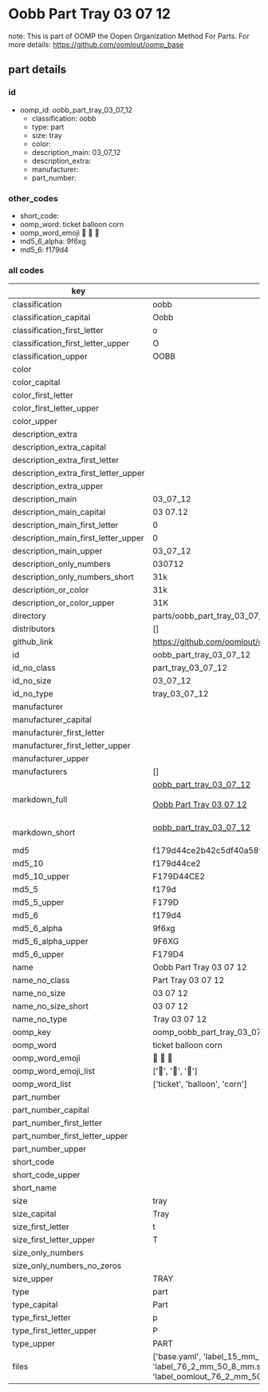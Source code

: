 # Oobb Part Tray 03 07 12  

note: This is part of OOMP the Oopen Organization Method For Parts. For more details: https://github.com/oomlout/oomp_base

##  part details





### id
* oomp_id: oobb_part_tray_03_07_12
  * classification: oobb
  * type: part
  * size: tray
  * color: 
  * description_main: 03_07_12
  * description_extra: 
  * manufacturer: 
  * part_number: 

### other_codes
* short_code: 
* oomp_word: ticket balloon corn
* oomp_word_emoji :ticket: :balloon: :corn:
* md5_6_alpha: 9f6xg
* md5_6: f179d4

### all codes 
| key | value |  
| --- | --- |  
| classification | oobb |  
| classification_capital | Oobb |  
| classification_first_letter | o |  
| classification_first_letter_upper | O |  
| classification_upper | OOBB |  
| color |  |  
| color_capital |  |  
| color_first_letter |  |  
| color_first_letter_upper |  |  
| color_upper |  |  
| description_extra |  |  
| description_extra_capital |  |  
| description_extra_first_letter |  |  
| description_extra_first_letter_upper |  |  
| description_extra_upper |  |  
| description_main | 03_07_12 |  
| description_main_capital | 03 07.12 |  
| description_main_first_letter | 0 |  
| description_main_first_letter_upper | 0 |  
| description_main_upper | 03_07_12 |  
| description_only_numbers | 030712 |  
| description_only_numbers_short | 31k |  
| description_or_color | 31k |  
| description_or_color_upper | 31K |  
| directory | parts/oobb_part_tray_03_07_12 |  
| distributors | [] |  
| github_link | https://github.com/oomlout/oomlout_oomp_part_src/tree/main/parts/oobb_part_tray_03_07_12/working |  
| id | oobb_part_tray_03_07_12 |  
| id_no_class | part_tray_03_07_12 |  
| id_no_size | 03_07_12 |  
| id_no_type | tray_03_07_12 |  
| manufacturer |  |  
| manufacturer_capital |  |  
| manufacturer_first_letter |  |  
| manufacturer_first_letter_upper |  |  
| manufacturer_upper |  |  
| manufacturers | [] |  
| markdown_full | [oobb_part_tray_03_07_12](https://github.com/oomlout/oomlout_oomp_part_src/tree/main/parts/oobb_part_tray_03_07_12/working)<br>[](https://github.com/oomlout/oomlout_oomp_part_src/tree/main/parts/oobb_part_tray_03_07_12/working)<br>[Oobb Part Tray 03 07 12](https://github.com/oomlout/oomlout_oomp_part_src/tree/main/parts/oobb_part_tray_03_07_12/working)<br><br> |  
| markdown_short | [oobb_part_tray_03_07_12](https://github.com/oomlout/oomlout_oomp_part_src/tree/main/parts/oobb_part_tray_03_07_12/working)<br><br> |  
| md5 | f179d44ce2b42c5df40a58f3457cf667 |  
| md5_10 | f179d44ce2 |  
| md5_10_upper | F179D44CE2 |  
| md5_5 | f179d |  
| md5_5_upper | F179D |  
| md5_6 | f179d4 |  
| md5_6_alpha | 9f6xg |  
| md5_6_alpha_upper | 9F6XG |  
| md5_6_upper | F179D4 |  
| name | Oobb Part Tray 03 07 12 |  
| name_no_class | Part Tray 03 07 12 |  
| name_no_size | 03 07 12 |  
| name_no_size_short | 03 07 12 |  
| name_no_type | Tray 03 07 12 |  
| oomp_key | oomp_oobb_part_tray_03_07_12 |  
| oomp_word | ticket balloon corn |  
| oomp_word_emoji | :ticket: :balloon: :corn: |  
| oomp_word_emoji_list | [':ticket:', ':balloon:', ':corn:'] |  
| oomp_word_list | ['ticket', 'balloon', 'corn'] |  
| part_number |  |  
| part_number_capital |  |  
| part_number_first_letter |  |  
| part_number_first_letter_upper |  |  
| part_number_upper |  |  
| short_code |  |  
| short_code_upper |  |  
| short_name |  |  
| size | tray |  
| size_capital | Tray |  
| size_first_letter | t |  
| size_first_letter_upper | T |  
| size_only_numbers |  |  
| size_only_numbers_no_zeros |  |  
| size_upper | TRAY |  
| type | part |  
| type_capital | Part |  
| type_first_letter | p |  
| type_first_letter_upper | P |  
| type_upper | PART |  
| files | ['base.yaml', 'label_15_mm_30_mm.pdf', 'label_15_mm_30_mm.svg', 'label_76_2_mm_50_8_mm.pdf', 'label_76_2_mm_50_8_mm.svg', 'label_oomlout_76_2_mm_50_8_mm.pdf', 'label_oomlout_76_2_mm_50_8_mm.svg', 'readme.md', 'working.json', 'working.yaml'] |  
